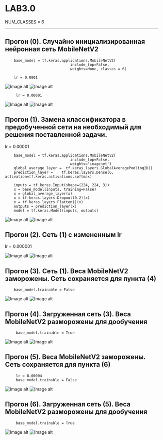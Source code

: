 # LAB3.0

NUM_CLASSES = 6

____________________________________________________________________________________
  ## Прогон (0). Cлучайно инициализированная нейронная сеть MobileNetV2

        base_model = tf.keras.applications.MobileNetV2(
                                  include_top=False,
                                  weights=None, classes = 6)
                                  
        lr = 0.0001
      
  ![Image alt](https://raw.githubusercontent.com/InvSl/MMPMI.Lab3/1fdb0b4bc65fc06acec9f0253a31994e9c661b95/tensorboard/epoch_categorical_accuracy%20(0.0001).svg)
  ![Image alt](https://raw.githubusercontent.com/InvSl/MMPMI.Lab3/1fdb0b4bc65fc06acec9f0253a31994e9c661b95/tensorboard/epoch_loss%20(0.0001).svg)
  
  
         lr = 0.00001

        
      
  ![Image alt](https://raw.githubusercontent.com/InvSl/MMPMI.Lab3/1fdb0b4bc65fc06acec9f0253a31994e9c661b95/tensorboard/epoch_categorical_accuracy%20(0.00001).svg)
  ![Image alt](https://raw.githubusercontent.com/InvSl/MMPMI.Lab3/1fdb0b4bc65fc06acec9f0253a31994e9c661b95/tensorboard/epoch_loss%20(0.00001).svg)
   
  
  ## Прогон (1). Замена классификатора в предобученной сети на необходимый для решения поставленной задачи. 

  lr = 0.00001
  
        base_model = tf.keras.applications.MobileNetV2(
                                  include_top=False,
                                  weights='imagenet')
        global_average_layer =  tf.keras.layers.GlobalAveragePooling2D()     
        prediction_layer =    tf.keras.layers.Dense(6, activation=tf.keras.activations.softmax)

        inputs = tf.keras.Input(shape=(224, 224, 3))
        x = base_model(inputs, training=False)
        x = global_average_layer(x)
        x = tf.keras.layers.Dropout(0.2)(x)
        x = tf.keras.layers.Flatten()(x)
        outputs = prediction_layer(x)
        model = tf.keras.Model(inputs, outputs)
      
  ![Image alt](https://raw.githubusercontent.com/InvSl/MMPMI.Lab3/7a555d6e36d48af6b30b831a624fabf8d13ce41c/tensorboard/epoch_categorical_accuracy%20(1).svg)
  ![Image alt](https://raw.githubusercontent.com/InvSl/MMPMI.Lab3/7a555d6e36d48af6b30b831a624fabf8d13ce41c/tensorboard/epoch_loss%20(1).svg)
   
   
  ## Прогон (2). Сеть (1) с измененным lr 
  
  lr = 0.000001
       
  ![Image alt](https://raw.githubusercontent.com/InvSl/MMPMI.Lab3/7a555d6e36d48af6b30b831a624fabf8d13ce41c/tensorboard/epoch_categorical_accuracy%20(2).svg)
  ![Image alt](https://raw.githubusercontent.com/InvSl/MMPMI.Lab3/7a555d6e36d48af6b30b831a624fabf8d13ce41c/tensorboard/epoch_loss%20(2).svg)
        
  ## Прогон (3). Сеть (1). Веса MobileNetV2 заморожены. Сеть сохраняется для пункта (4)
  
        base_model.trainable = False
  
  ![Image alt](https://raw.githubusercontent.com/InvSl/MMPMI.Lab3/1a9f443f1fff71f85f4d49e4d821eddd707e52b4/tensorboard/epoch_categorical_accuracy%20(3).svg)
  ![Image alt](https://raw.githubusercontent.com/InvSl/MMPMI.Lab3/1a9f443f1fff71f85f4d49e4d821eddd707e52b4/tensorboard/epoch_loss%20(3).svg)
        
  ## Прогон (4). Загруженная сеть (3). Веса MobileNetV2 разморожены для дообучения

         base_model.trainable = True
      
  ![Image alt](https://raw.githubusercontent.com/InvSl/MMPMI.Lab3/1a9f443f1fff71f85f4d49e4d821eddd707e52b4/tensorboard/epoch_categorical_accuracy%20(4).svg)
  ![Image alt](https://raw.githubusercontent.com/InvSl/MMPMI.Lab3/1a9f443f1fff71f85f4d49e4d821eddd707e52b4/tensorboard/epoch_loss%20(4).svg)
    
   ## Прогон (5). Веса MobileNetV2 заморожены. Сеть сохраняется для пункта (6)

         lr = 0.00004
         base_model.trainable = False
      
  ![Image alt](https://raw.githubusercontent.com/InvSl/MMPMI.Lab3/1a9f443f1fff71f85f4d49e4d821eddd707e52b4/tensorboard/epoch_categorical_accuracy%20(5).svg)
  ![Image alt](https://raw.githubusercontent.com/InvSl/MMPMI.Lab3/1a9f443f1fff71f85f4d49e4d821eddd707e52b4/tensorboard/epoch_loss%20(5).svg)
  
  
  ## Прогон (6). Загруженная сеть (5). Веса MobileNetV2 разморожены для дообучения

         base_model.trainable = True
      
  ![Image alt](https://raw.githubusercontent.com/InvSl/MMPMI.Lab3/1a9f443f1fff71f85f4d49e4d821eddd707e52b4/tensorboard/epoch_categorical_accuracy%20(6).svg)
  ![Image alt](https://raw.githubusercontent.com/InvSl/MMPMI.Lab3/1a9f443f1fff71f85f4d49e4d821eddd707e52b4/tensorboard/epoch_loss%20(6).svg)
  
  
